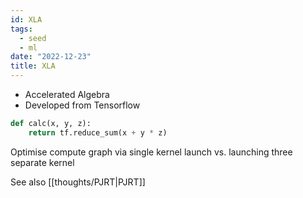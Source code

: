 ```yaml
---
id: XLA
tags:
  - seed
  - ml
date: "2022-12-23"
title: XLA
---
```


- Accelerated Algebra
- Developed from Tensorflow

```python
def calc(x, y, z):
    return tf.reduce_sum(x + y * z)
```

Optimise compute graph via single kernel launch vs. launching three separate kernel


See also [[thoughts/PJRT|PJRT]]
